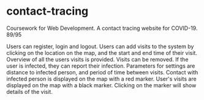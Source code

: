 # contact-tracing
Coursework for Web Development. A contact tracing website for COVID-19. 89/95

Users can register, login and logout.
Users can add visits to the system by clicking on the location on the map, and the start and end time of their visit.
Overview of all the users visits is provided. Visits can be removed.
If the user is infected, they can report their infection.
Parameters for settings are distance to infected person, and period of time between visits.
Contact with infected person is displayed on the map with a red marker.
User's visits are displayed on the map with a black marker.
Clicking on the marker will show details of the visit.
